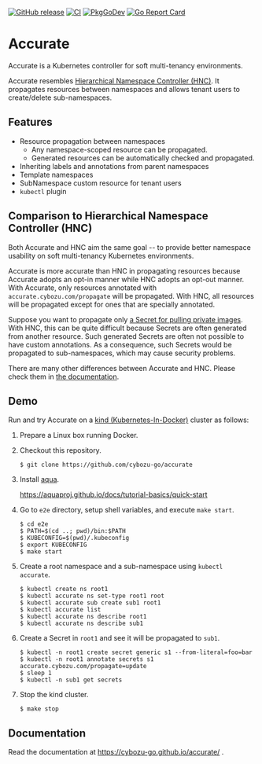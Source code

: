 [![GitHub release](https://img.shields.io/github/release/cybozu-go/accurate.svg?maxAge=60)][releases]
[![CI](https://github.com/cybozu-go/accurate/actions/workflows/ci.yaml/badge.svg)](https://github.com/cybozu-go/accurate/actions/workflows/ci.yaml)
[![PkgGoDev](https://pkg.go.dev/badge/github.com/cybozu-go/accurate?tab=overview)](https://pkg.go.dev/github.com/cybozu-go/accurate?tab=overview)
[![Go Report Card](https://goreportcard.com/badge/github.com/cybozu-go/accurate)](https://goreportcard.com/report/github.com/cybozu-go/accurate)

# Accurate

Accurate is a Kubernetes controller for soft multi-tenancy environments.

Accurate resembles [Hierarchical Namespace Controller (HNC)][HNC].
It propagates resources between namespaces and allows tenant users to create/delete sub-namespaces.

## Features

- Resource propagation between namespaces
    - Any namespace-scoped resource can be propagated.
    - Generated resources can be automatically checked and propagated.
- Inheriting labels and annotations from parent namespaces
- Template namespaces
- SubNamespace custom resource for tenant users
- `kubectl` plugin

## Comparison to Hierarchical Namespace Controller (HNC)

Both Accurate and HNC aim the same goal -- to provide better namespace usability on soft multi-tenancy Kubernetes environments.

Accurate is more accurate than HNC in propagating resources because Accurate adopts an opt-in manner while HNC adopts an opt-out manner.
With Accurate, only resources annotated with `accurate.cybozu.com/propagate` will be propagated.
With HNC, all resources will be propagated except for ones that are specially annotated.

Suppose you want to propagate only [a Secret for pulling private images](https://kubernetes.io/docs/tasks/configure-pod-container/pull-image-private-registry/).
With HNC, this can be quite difficult because Secrets are often generated from another resource.
Such generated Secrets are often not possible to have custom annotations.
As a consequence, such Secrets would be propagated to sub-namespaces, which may cause security problems.

There are many other differences between Accurate and HNC.
Please check them in [the documentation][doc].

## Demo

Run and try Accurate on a [kind (Kubernetes-In-Docker)][kind] cluster as follows:

1. Prepare a Linux box running Docker.
2. Checkout this repository.

    ```console
    $ git clone https://github.com/cybozu-go/accurate
    ```

3. Install [aqua][].

    https://aquaproj.github.io/docs/tutorial-basics/quick-start
 
4. Go to `e2e` directory, setup shell variables, and execute `make start`.

    ```console
    $ cd e2e
    $ PATH=$(cd ..; pwd)/bin:$PATH
    $ KUBECONFIG=$(pwd)/.kubeconfig
    $ export KUBECONFIG
    $ make start
    ```

5. Create a root namespace and a sub-namespace using `kubectl accurate`.

    ```console
    $ kubectl create ns root1
    $ kubectl accurate ns set-type root1 root
    $ kubectl accurate sub create sub1 root1
    $ kubectl accurate list
    $ kubectl accurate ns describe root1
    $ kubectl accurate ns describe sub1
    ```

6. Create a Secret in `root1` and see it will be propagated to `sub1`.

    ```console
    $ kubectl -n root1 create secret generic s1 --from-literal=foo=bar
    $ kubectl -n root1 annotate secrets s1 accurate.cybozu.com/propagate=update
    $ sleep 1
    $ kubectl -n sub1 get secrets
    ```

7. Stop the kind cluster.

    ```console
    $ make stop
    ```

## Documentation

Read the documentation at https://cybozu-go.github.io/accurate/ .

[releases]: https://github.com/cybozu-go/accurate/releases
[HNC]: https://github.com/kubernetes-sigs/hierarchical-namespaces
[doc]: https://cybozu-go.github.io/accurate
[kind]: https://kind.sigs.k8s.io/
[aqua]: https://aquaproj.github.io
